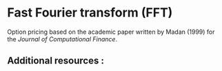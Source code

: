 # Fast Fourier transform (FFT)

Option pricing based on the academic paper written by Madan (1999) for the _Journal of Computational Finance_. 

Additional resources : 
- 
